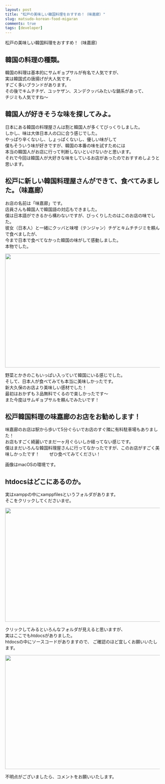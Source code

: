 ```yaml
---
layout: post
title: "松戸の美味しい韓国料理をおすすめ！（味嘉廊）"
slug: matsudo-korean-food-migaran
comments: true
tags: [developer]
---
```

松戸の美味しい韓国料理をおすすめ！（味嘉廊）  

## 韓国の料理の種類。
韓国の料理は基本的にサムギョプサルが有名で人気ですが、  
実は韓国式の唐揚げが大人気です。  
すごく多いブランドがあります。  
その後でキムチチゲ、ユッケザン、スンデクッバみたいな鍋系があって、  
チジミも人気ですね〜  

## 韓国人が好きそうな味を探してみよ。
日本にある韓国の料理屋さんは割と韓国人が多くてびっくりしました。  
しかし、味は大体日本人の口に合う感じでした。  
やっぱり辛くないし、しょっぱくないし、優しい味がして  
僕もそういう味が好きですが、韓国の本番の味を試すためには  
本当の韓国人がお店に行って判断しないといけないかと思います。  
それで今回は韓国人が大好きな味をしているお店があったのでおすすめしようと思います。  

## 松戸に新しい韓国料理屋さんができて、食べてみました。（味嘉廊）
お店の名前は「味嘉廊」です。  
店員さんも韓国人で韓国語の対応もできました。  
僕は日本語ができるから構わないですが、びっくりしたのはこのお店の味でした。  
彼女（日本人）と一緒にクッバと味噌（テンジャン）チゲとキムチチジミを頼んで食べましたが、  
今まで日本で食べてなかった韓国の味がして感動しました。  
本物でした。  

<img src="https://drive.google.com/uc?export=view&id=1a4M8WzoWrix2HCCTvTVSf2NYLinkTB5-"  width="700" height="370">

野菜とかきのこもいっぱい入っていて韓国にいる感じでした。  
そして、日本人が食べてみても本当に美味しかったです。  
新大久保のお店より美味しい感材でした！  
最初はおかずも３品無料でくるので楽しかったです〜  
また今度はサムギョプサルを頼んでみたいです！  



## 松戸韓国料理の味嘉廊のお店をお勧めします！
味嘉廊のお店は駅から歩いて5分ぐらいでお店のすぐ隣に有料駐車場もありました！  
お店もすごく綺麗いでまだ一ヶ月ぐらいしか経ってない感じです。  
僕はまだいろんな韓国料理屋さんに行ってなかったですが、このお店がすごく美味しかったです！　　
ぜひ食べてみてください！



画像はmacOSの環境です。  

## htdocsはどこにあるのか。
実はxamppの中にxamppfilesというフォルダがあります。  
そこをクリックしてくださいませ。  

<img src="https://drive.google.com/uc?export=view&id=1q4qJdMSPG4pgTfLUdM2ISZazlJFtblo5"  width="700" height="370">

クリックしてみるといろんなフォルダが見えると思いますが、  
実はここでもhtdocsがありました。  
htdocsの中にソースコードがありますので、
ご確認のほど宜しくお願いいたします。  

<img src="https://drive.google.com/uc?export=view&id=1PUa3hgvoJraskug0_MnSv3ztBakdbOCA"  width="700" height="370">

不明点がございましたら、コメントをお願いいたします。  
